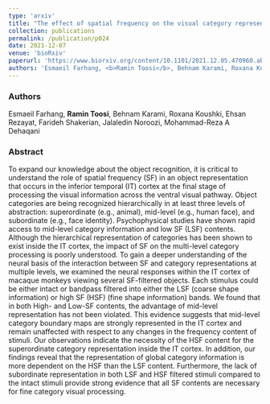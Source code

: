 ```yaml
---
type: 'arxiv'
title: "The effect of spatial frequency on the visual category representation in the macaque inferior temporal cortex"
collection: publications
permalink: /publication/p024
date: 2021-12-07
venue: 'bioRxiv'
paperurl: 'https://www.biorxiv.org/content/10.1101/2021.12.05.470960.abstract'
authors: 'Esmaeil Farhang, <b>Ramin Toosi</b>, Behnam Karami, Roxana Koushki, Ehsan Rezayat, Farideh Shakerian, Jalaledin Noroozi, Mohammad-Reza A Dehaqani'
---
```


<h3> Authors </h3>
Esmaeil Farhang, <b>Ramin Toosi</b>, Behnam Karami, Roxana Koushki, Ehsan Rezayat, Farideh Shakerian, Jalaledin Noroozi, Mohammad-Reza A Dehaqani

<h3> Abstract </h3>
To expand our knowledge about the object recognition, it is critical to understand the role of spatial frequency (SF) in an object representation that occurs in the inferior temporal (IT) cortex at the final stage of processing the visual information across the ventral visual pathway. Object categories are being recognized hierarchically in at least three levels of abstraction: superordinate (e.g., animal), mid-level (e.g., human face), and subordinate (e.g., face identity). Psychophysical studies have shown rapid access to mid-level category information and low SF (LSF) contents. Although the hierarchical representation of categories has been shown to exist inside the IT cortex, the impact of SF on the multi-level category processing is poorly understood. To gain a deeper understanding of the neural basis of the interaction between SF and category representations at multiple levels, we examined the neural responses within the IT cortex of macaque monkeys viewing several SF-filtered objects. Each stimulus could be either intact or bandpass filtered into either the LSF (coarse shape information) or high SF (HSF) (fine shape information) bands. We found that in both High- and Low-SF contents, the advantage of mid-level representation has not been violated. This evidence suggests that mid-level category boundary maps are strongly represented in the IT cortex and remain unaffected with respect to any changes in the frequency content of stimuli. Our observations indicate the necessity of the HSF content for the superordinate category representation inside the IT cortex. In addition, our findings reveal that the representation of global category information is more dependent on the HSF than the LSF content. Furthermore, the lack of subordinate representation in both LSF and HSF filtered stimuli compared to the intact stimuli provide strong evidence that all SF contents are necessary for fine category visual processing.
